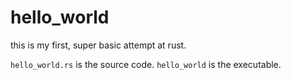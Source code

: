 # hello_world
this is my first, super basic attempt at rust.

`hello_world.rs` is the source code.
`hello_world` is the executable.
